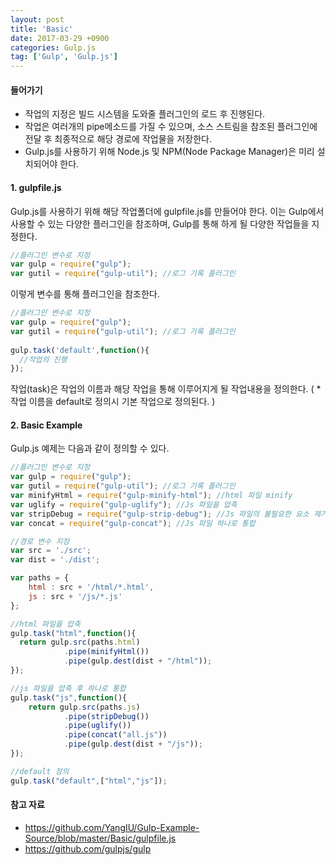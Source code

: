 ```yaml
---
layout: post
title: 'Basic'
date: 2017-03-29 +0900
categories: Gulp.js
tag: ['Gulp', 'Gulp.js']
---
```


#### 들어가기

- 작업의 지정은 빌드 시스템을 도와줄 플러그인의 로드 후 진행된다.
- 작업은 여러개의 pipe메소드를 가질 수 있으며, 소스 스트림을 참조된 플러그인에 전달 후 최종적으로 해당 경로에 작업물을 저장한다.
- Gulp.js를 사용하기 위해 Node.js 및 NPM(Node Package Manager)은 미리 설치되어야 한다. 
	
#### 1. gulpfile.js

Gulp.js를 사용하기 위해 해당 작업폴더에 gulpfile.js를 만들어야 한다. 이는 Gulp에서 사용할 수 있는 다양한 플러그인을 참조하며, Gulp를 통해 하게 될 다양한 작업들을 지정한다.

```javascript
//플러그인 변수로 지정
var gulp = require("gulp");
var gutil = require("gulp-util"); //로그 기록 플러그인
```

이렇게 변수를 통해 플러그인을 참조한다.

```javascript
//플러그인 변수로 지정
var gulp = require("gulp");
var gutil = require("gulp-util"); //로그 기록 플러그인
    
gulp.task('default',function(){
  //작업의 진행
});
```

작업(task)은 작업의 이름과 해당 작업을 통해 이루어지게 될 작업내용을 정의한다.
( * 작업 이름을 default로 정의시 기본 작업으로 정의된다. )

#### 2. Basic Example

Gulp.js 예제는 다음과 같이 정의할 수 있다.

```javascript
//플러그인 변수로 지정
var gulp = require("gulp");
var gutil = require("gulp-util"); //로그 기록 플러그인
var minifyHtml = require("gulp-minify-html"); //html 파일 minify
var uglify = require("gulp-uglify"); //Js 파일을 압축
var stripDebug = require("gulp-strip-debug"); //Js 파일의 불필요한 요소 제거
var concat = require("gulp-concat"); //Js 파일 하나로 통합

//경로 변수 지정
var src = './src';
var dist = './dist';

var paths = {
	html : src + '/html/*.html',
	js : src + '/js/*.js'
};

//html 파일을 압축
gulp.task("html",function(){
  return gulp.src(paths.html)
			.pipe(minifyHtml())
			.pipe(gulp.dest(dist + "/html"));
});

//js 파일을 압축 후 하나로 통합
gulp.task("js",function(){
	return gulp.src(paths.js)
			.pipe(stripDebug())
			.pipe(uglify())
			.pipe(concat("all.js"))
			.pipe(gulp.dest(dist + "/js"));
});

//default 정의
gulp.task("default",["html","js"]);
```

#### 참고 자료

- <https://github.com/YangIU/Gulp-Example-Source/blob/master/Basic/gulpfile.js>
- <https://github.com/gulpjs/gulp>